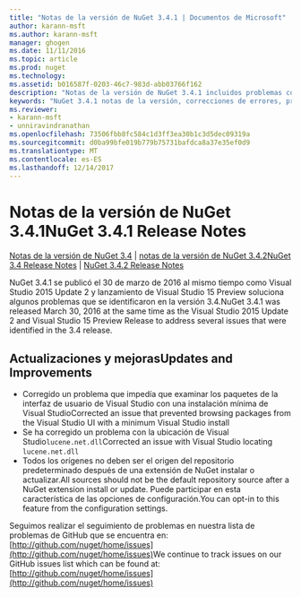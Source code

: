 ```yaml
---
title: "Notas de la versión de NuGet 3.4.1 | Documentos de Microsoft"
author: karann-msft
ms.author: karann-msft
manager: ghogen
ms.date: 11/11/2016
ms.topic: article
ms.prod: nuget
ms.technology: 
ms.assetid: b016587f-0203-46c7-983d-abb03766f162
description: "Notas de la versión de NuGet 3.4.1 incluidos problemas conocidos, correcciones de errores, las funciones agregadas y dcr."
keywords: "NuGet 3.4.1 notas de la versión, correcciones de errores, problemas, conocidos agregan características, DCR"
ms.reviewer:
- karann-msft
- unniravindranathan
ms.openlocfilehash: 73506fbb8fc584c1d3ff3ea30b1c3d5dec09319a
ms.sourcegitcommit: d0ba99bfe019b779b75731bafdca8a37e35ef0d9
ms.translationtype: MT
ms.contentlocale: es-ES
ms.lasthandoff: 12/14/2017
---
```

# <a name="nuget-341-release-notes"></a><span data-ttu-id="3c564-104">Notas de la versión de NuGet 3.4.1</span><span class="sxs-lookup"><span data-stu-id="3c564-104">NuGet 3.4.1 Release Notes</span></span>

<span data-ttu-id="3c564-105">[Notas de la versión de NuGet 3.4](../release-notes/nuget-3.4.md) | [notas de la versión de NuGet 3.4.2](../release-notes/nuget-3.4.2.md)</span><span class="sxs-lookup"><span data-stu-id="3c564-105">[NuGet 3.4 Release Notes](../release-notes/nuget-3.4.md) | [NuGet 3.4.2 Release Notes](../release-notes/nuget-3.4.2.md)</span></span>

<span data-ttu-id="3c564-106">NuGet 3.4.1 se publicó el 30 de marzo de 2016 al mismo tiempo como Visual Studio 2015 Update 2 y lanzamiento de Visual Studio 15 Preview soluciona algunos problemas que se identificaron en la versión 3.4.</span><span class="sxs-lookup"><span data-stu-id="3c564-106">NuGet 3.4.1 was released March 30, 2016 at the same time as the Visual Studio 2015 Update 2 and Visual Studio 15 Preview Release to address several issues that were identified in the 3.4 release.</span></span>

## <a name="updates-and-improvements"></a><span data-ttu-id="3c564-107">Actualizaciones y mejoras</span><span class="sxs-lookup"><span data-stu-id="3c564-107">Updates and Improvements</span></span>

* <span data-ttu-id="3c564-108">Corregido un problema que impedía que examinar los paquetes de la interfaz de usuario de Visual Studio con una instalación mínima de Visual Studio</span><span class="sxs-lookup"><span data-stu-id="3c564-108">Corrected an issue that prevented browsing packages from the Visual Studio UI with a minimum Visual Studio install</span></span>
* <span data-ttu-id="3c564-109">Se ha corregido un problema con la ubicación de Visual Studio`lucene.net.dll`</span><span class="sxs-lookup"><span data-stu-id="3c564-109">Corrected an issue with Visual Studio locating `lucene.net.dll`</span></span>
* <span data-ttu-id="3c564-110">Todos los orígenes no deben ser el origen del repositorio predeterminado después de una extensión de NuGet instalar o actualizar.</span><span class="sxs-lookup"><span data-stu-id="3c564-110">All sources should not be the default repository source after a NuGet extension install or update.</span></span>  <span data-ttu-id="3c564-111">Puede participar en esta característica de las opciones de configuración.</span><span class="sxs-lookup"><span data-stu-id="3c564-111">You can opt-in to this feature from the configuration settings.</span></span>

<span data-ttu-id="3c564-112">Seguimos realizar el seguimiento de problemas en nuestra lista de problemas de GitHub que se encuentra en: [http://github.com/nuget/home/issues](http://github.com/nuget/home/issues)</span><span class="sxs-lookup"><span data-stu-id="3c564-112">We continue to track issues on our GitHub issues list which can be found at: [http://github.com/nuget/home/issues](http://github.com/nuget/home/issues)</span></span>